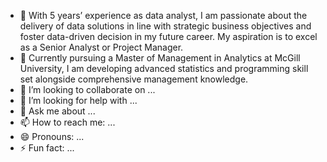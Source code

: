 - 🔭 With 5 years’ experience as data analyst, I am passionate about the delivery of data solutions in line with strategic business objectives and foster data-driven decision in my future career. My aspiration is to excel as a Senior Analyst or Project Manager.
- 🌱 Currently pursuing a Master of Management in Analytics at McGill University, I am developing advanced statistics and programming skill set alongside comprehensive management knowledge.
- 👯 I’m looking to collaborate on ...
- 🤔 I’m looking for help with ...
- 💬 Ask me about ...
- 📫 How to reach me: ...
- 😄 Pronouns: ...
- ⚡ Fun fact: ...
